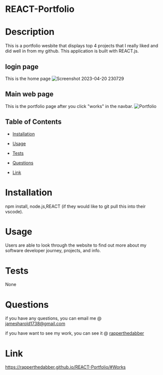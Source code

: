 # REACT-Portfolio

 # Description 

  This is a portfolio wesbite that displays top 4 projects that I really liked and did well in from my github. This application is built with REACT.js.  
   ## login page
   This is the home page
 ![Screenshot 2023-04-20 230729](https://user-images.githubusercontent.com/116526260/233531369-5ddfcfce-4fa2-4998-bca6-4db874ccd149.png)
  ## Main web page
  This is the portfolio page after you click "works" in the navbar. 
  ![Portfolio](https://user-images.githubusercontent.com/116526260/233531514-f5cb77f9-0791-482e-8e8f-e9af53ff7a43.png)


  ## Table of Contents 
  
  * [Installation](#installation)
  
  * [Usage](#usage)
  
  * [Tests](#tests)
  
  * [Questions](#questions)
  * [Link](#Link)

  # Installation
  npm install, node.js,REACT (if they would like to git pull this into their vscode).
  
  # Usage
Users are able to look through the website to find out more about my software developer journey, projects, and info.

  # Tests

 None

  # Questions 

  if you have any questions, you can email me @ jamesharold1738@gmail.com

  if you have want to see my work, you can see it @  [rapperthedabber](https://github.com/rapperthedabber/)
  
  # Link 
  https://rapperthedabber.github.io/REACT-Portfolio/#Works
